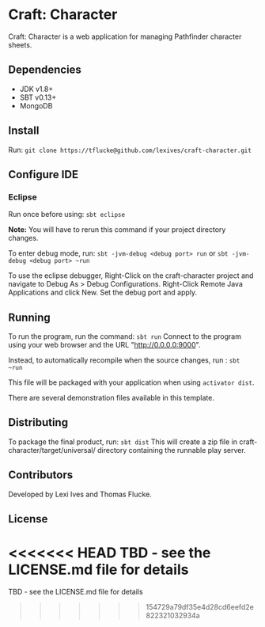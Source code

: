 # Craft: Character

Craft: Character is a web application for managing Pathfinder character sheets.

## Dependencies
* JDK v1.8+
* SBT v0.13+
* MongoDB

## Install
Run:
`git clone https://tflucke@github.com/lexives/craft-character.git`

## Configure IDE
### Eclipse
Run once before using:
`sbt eclipse`

**Note:** You will have to rerun this command if your project directory changes.

To enter debug mode, run:
`sbt -jvm-debug <debug port> run`
or
`sbt -jvm-debug <debug port> ~run`

To use the eclipse debugger,  Right-Click on the craft-character project and
navigate to Debug As > Debug Configurations.  Right-Click Remote Java Applications
and click New.  Set the debug port and apply.

## Running
To run the program, run the command:
`sbt run`
Connect to the program using your web browser and the URL "http://0.0.0.0:9000".

Instead, to automatically recompile when the source changes, run :
`sbt ~run`

This file will be packaged with your application when using `activator dist`.

There are several demonstration files available in this template.

## Distributing
To package the final product, run:
`sbt dist`
This will create a zip file in craft-character/target/universal/ directory containing
the runnable play server.  

## Contributors
Developed by Lexi Ives and Thomas Flucke.

## License
<<<<<<< HEAD
TBD - see the LICENSE.md file for details
=======
TBD - see the LICENSE.md file for details
>>>>>>> 154729a79df35e4d28cd6eefd2e822321032934a
